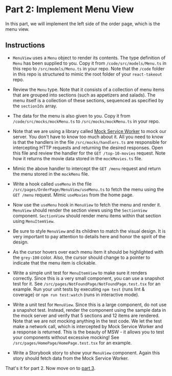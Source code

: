 # Part 2: Implement Menu View

In this part, we will implement the left side of the order page, which is the
menu view.

## Instructions

- `MenuView` uses a `Menu` object to render its contents. The type definition of
  `Menu` has been supplied to you. Copy it from `/code/src/models/Menu.ts` in
  this repo to `/src/models/Menu.ts` in your repo. Note that the `/code` folder
  in this repo is structured to mimic the root folder of your `react-takeout`
  repo.

- Review the `Menu` type. Note that it consists of a collection of menu items
  that are grouped into sections (such as appetizers and salads). The menu
  itself is a collection of these sections, sequenced as specified by the
  `sectionIds` array.

- The data for the menu is also given to you. Copy it from
  `/code/src/mocks/mockMenu.ts` to `/src/mocks/mockMenu.ts` in your repo.

- Note that we are using a library called
  [Mock Service Worker](https://mswjs.io/) to mock our server. You don't have to
  know too much about it. All you need to know is that the handlers in the file
  `/src/mocks/handlers.ts` are responsible for intercepting HTTP requests and
  returning the desired responses. Open this file and review the handler for the
  `GET /top-10-movies` request. Note how it returns the movie data stored in the
  `mockMovies.ts` file.

- Mimic the above handler to intercept the `GET /menu` request and return the
  menu stored in the `mockMenu` file.

- Write a hook called `useMenu` in the file
  `/src/pages/OrderPage/MenuView/useMenu.ts` to fetch the menu using the
  `GET /menu` request. Mimic `useMovies` from the home page.

- Now use the `useMenu` hook in `MenuView` to fetch the menu and render it.
  `MenuView` should render the section views using the `SectionView` component.
  `SectionView` should render menu items within that section using
  `MenuItemView`.

- Be sure to style `MenuView` and its children to match the visual design. It is
  very important to pay attention to details here and honor the spirit of the
  design.

- As the cursor hovers over each menu item it should be highlighted with the
  `grey-100` color. Also, the cursor should change to a pointer to indicate that
  the menu item is clickable.

- Write a simple unit test for `MenuItemView` to make sure it renders correctly.
  Since this is a very small component, you can use a snapshot test for it. See
  `/src/pages/NotFoundPage/NotFoundPage.test.tsx` for an example. Run your unit
  tests by executing `npm test` (runs lint & coverage) or `npm run test:watch`
  (runs in interactive mode).

- Write a unit test for `MenuView`. Since this is a large component, do not use
  a snapshot test. Instead, render the component using the sample data in the
  mock server and verify that 5 sections and 12 items are rendered. Note that we
  are not mocking anything in the test code. We let the test make a network
  call, which is intercepted by Mock Service Worker and a response is returned.
  This is the beauty of MSW - it allows you to test your components without
  excessive mocking! See `/src/pages/HomePage/HomePage.test.tsx` for an example.

- Write a Storybook story to show your `MenuView` component. Again this story
  should fetch data from the Mock Service Worker.

That's it for part 2. Now move on to [part 3](part-3-order-view.md).
